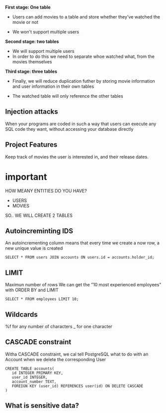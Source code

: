 **First stage: One table**

- Users can add movies to a table and store whether they've watched the movie or not 

- We won't support multiple users

**Second stage: two tables**

- We will support multiple users
- In order to do this we need to separate whoe watched what, from the movies themselves 

**Third stage: three tables**

- Finally, we will reduce duplication futher by storing movie information and user information in their own tables 

- The watched table will only reference the other tables 


## Injection attacks


When your programs are coded in such a way that users can execute any SQL code they want, without accessing your database directly 


## Project Features 

Keep track of movies the user is interested in, and their release dates. 



# important


HOW MEANY ENTITIES DO YOU HAVE?

- USERS
- MOVIES

SO.. WE WILL CREATE 2 TABLES

## Autoincreminting IDS

An autoincrementing column means that every time we create a now row, a new unique value is created 


```
SELECT * FROM users JOIN accounts ON users.id = accounts.holder_id;
```

## LIMIT

Maximun number of rows 
We can get the "10 most experienced employees" with ORDER BY and LIMIT

```
SELECT * FROM employees LIMIT 10;
```


## Wildcards

 %f for any number of characters
 _ for one character 


 ## CASCADE constraint

 Witha CASCADE constraint, we cal tell PostgreSQL what to do with an Account when we delete the corresponding User

 ```
 CREATE TABLE accounts(
    id INTEGER PRIMARY KEY,
    user_id INTEGER,
    account_number TEXT, 
    FOREIGN KEY (user_id) REFERENCES user(id) ON DELETE CASCADE
 )
```

## What is sensitive data? 


 